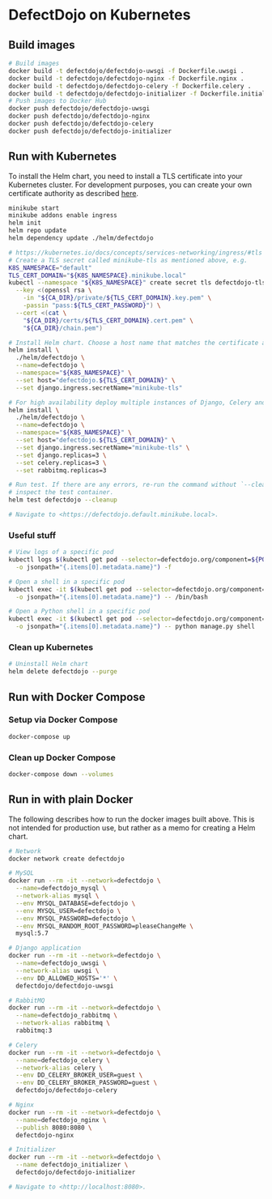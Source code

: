 # DefectDojo on Kubernetes

## Build images

```zsh
# Build images
docker build -t defectdojo/defectdojo-uwsgi -f Dockerfile.uwsgi .
docker build -t defectdojo/defectdojo-nginx -f Dockerfile.nginx .
docker build -t defectdojo/defectdojo-celery -f Dockerfile.celery .
docker build -t defectdojo/defectdojo-initializer -f Dockerfile.initializer .
# Push images to Docker Hub
docker push defectdojo/defectdojo-uwsgi
docker push defectdojo/defectdojo-nginx
docker push defectdojo/defectdojo-celery
docker push defectdojo/defectdojo-initializer
```

## Run with Kubernetes

To install the Helm chart, you need to install a TLS certificate into your
Kubernetes cluster.
For development purposes, you can create your own certificate authority as
described [here](https://github.com/hendrikhalkow/k8s-docs/blob/master/tls.md).

```zsh
minikube start
minikube addons enable ingress
helm init
helm repo update
helm dependency update ./helm/defectdojo

# https://kubernetes.io/docs/concepts/services-networking/ingress/#tls
# Create a TLS secret called minikube-tls as mentioned above, e.g.
K8S_NAMESPACE="default"
TLS_CERT_DOMAIN="${K8S_NAMESPACE}.minikube.local"
kubectl --namespace "${K8S_NAMESPACE}" create secret tls defectdojo-tls \
  --key <(openssl rsa \
    -in "${CA_DIR}/private/${TLS_CERT_DOMAIN}.key.pem" \
    -passin "pass:${TLS_CERT_PASSWORD}") \
  --cert <(cat \
    "${CA_DIR}/certs/${TLS_CERT_DOMAIN}.cert.pem" \
    "${CA_DIR}/chain.pem")

# Install Helm chart. Choose a host name that matches the certificate above
helm install \
  ./helm/defectdojo \
  --name=defectdojo \
  --namespace="${K8S_NAMESPACE}" \
  --set host="defectdojo.${TLS_CERT_DOMAIN}" \
  --set django.ingress.secretName="minikube-tls"

# For high availability deploy multiple instances of Django, Celery and RabbitMQ
helm install \
  ./helm/defectdojo \
  --name=defectdojo \
  --namespace="${K8S_NAMESPACE}" \
  --set host="defectdojo.${TLS_CERT_DOMAIN}" \
  --set django.ingress.secretName="minikube-tls" \
  --set django.replicas=3 \
  --set celery.replicas=3 \
  --set rabbitmq.replicas=3

# Run test. If there are any errors, re-run the command without `--cleanup` and
# inspect the test container.
helm test defectdojo --cleanup

# Navigate to <https://defectdojo.default.minikube.local>.
```

### Useful stuff

```zsh
# View logs of a specific pod
kubectl logs $(kubectl get pod --selector=defectdojo.org/component=${POD} \
  -o jsonpath="{.items[0].metadata.name}") -f

# Open a shell in a specific pod
kubectl exec -it $(kubectl get pod --selector=defectdojo.org/component=${POD} \
  -o jsonpath="{.items[0].metadata.name}") -- /bin/bash

# Open a Python shell in a specific pod
kubectl exec -it $(kubectl get pod --selector=defectdojo.org/component=${POD} \
  -o jsonpath="{.items[0].metadata.name}") -- python manage.py shell
```

### Clean up Kubernetes

```zsh
# Uninstall Helm chart
helm delete defectdojo --purge
```

## Run with Docker Compose

### Setup via Docker Compose

```zsh
docker-compose up
```

### Clean up Docker Compose

```zsh
docker-compose down --volumes
```

## Run in with plain Docker

The following describes how to run the docker images built above. This is not
intended for production use, but rather as a memo for creating a Helm chart.

```zsh
# Network
docker network create defectdojo

# MySQL
docker run --rm -it --network=defectdojo \
  --name=defectdojo_mysql \
  --network-alias mysql \
  --env MYSQL_DATABASE=defectdojo \
  --env MYSQL_USER=defectdojo \
  --env MYSQL_PASSWORD=defectdojo \
  --env MYSQL_RANDOM_ROOT_PASSWORD=pleaseChangeMe \
  mysql:5.7

# Django application
docker run --rm -it --network=defectdojo \
  --name=defectdojo_uwsgi \
  --network-alias uwsgi \
  --env DD_ALLOWED_HOSTS='*' \
  defectdojo/defectdojo-uwsgi

# RabbitMQ
docker run --rm -it --network=defectdojo \
  --name=defectdojo_rabbitmq \
  --network-alias rabbitmq \
  rabbitmq:3

# Celery
docker run --rm -it --network=defectdojo \
  --name=defectdojo_celery \
  --network-alias celery \
  --env DD_CELERY_BROKER_USER=guest \
  --env DD_CELERY_BROKER_PASSWORD=guest \
  defectdojo/defectdojo-celery

# Nginx
docker run --rm -it --network=defectdojo \
  --name=defectdojo_nginx \
  --publish 8080:8080 \
  defectdojo-nginx

# Initializer
docker run --rm -it --network=defectdojo \
  --name defectdojo_initializer \
  defectdojo/defectdojo-initializer

# Navigate to <http://localhost:8080>.
```
